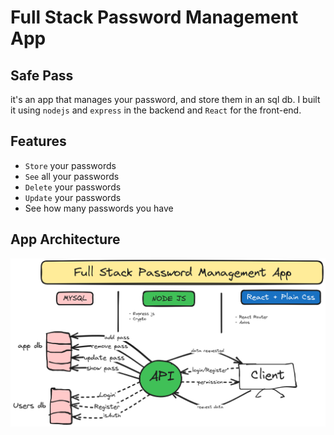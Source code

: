 # Full Stack Password Management App
## Safe Pass
it's an app that manages your password, and store them in an sql db. I built it using `nodejs` and `express` in the backend and `React` for the front-end.

## Features
- `Store` your passwords
- `See` all your passwords
- `Delete` your passwords
- `Update` your passwords
- See how many passwords you have

## App Architecture
![app architecture](./media/app-architecture.png)
